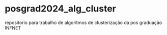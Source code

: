 # posgrad2024_alg_cluster
repositorio para trabalho de algoritmos de clusterização da pos graduação INFNET
